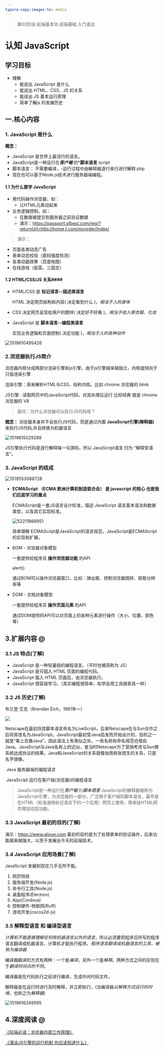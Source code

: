 ```yaml
---
typora-copy-images-to: media
---
```


> 第02阶段.前端基本功.前端基础.入门语法

# 认知 JavaScript

## 学习目标
* 理解
  * 能说出 JavaScript 是什么
  * 能说出 HTML、CSS、JS 的关系
  * 能说出 JS 基本运行原理
  * 简单了解js 的发展历史


## 一.核心内容

### 1. JavaScript 是什么

**概念：**

- JavaScript 是世界上最流行的语言。
- JavaScript是一种运行在***客户端*** 的***脚本语言** script
- 脚本语言：  不需要编译，-运行过程中由解释器逐行来行进行解释   php  
- 现在也可以基于Node.js技术进行服务器端编程。


#### 1.1 为什么要学 JavaScript

- 用代码操作浏览器，如：
  - 让HTML元素动起来
- 业务逻辑控制，如：
  - 在数据被提交到服务器之前验证数据
  - 演示：https://passport.sfbest.com/reg/?returnUrl=http://home.t.com/myorder/index/

> 演示：

- 页面各类动态广告
- 表单动态校验（密码强度检测）
- 各类动画效果（百度地图）
- 在线游戏（偷菜、三国志）

#### 1.2 HTML/CSS/JS 关系####

+ HTML/CSS 是 **标记语言--描述类语言**

  HTML 决定网页结构和内容( 决定看到什么 )，*相当于人的身体*

+ CSS 决定网页呈现给用户的模样( 决定好不好看 )，*相当于给人穿衣服、化妆*

+ JavaScript 是 **脚本语言--编程类语言**

  实现业务逻辑和页面控制( 决定功能 )，*相当于人的各种动作*

![1519610495426](media/1519610495426.png)



### 2.浏览器执行JS简介

浏览器内核分成两部分渲染引擎和js引擎，由于js引擎越来越独立，内核就倾向于只指渲染引擎

渲染引擎：用来解析HTML与CSS，俗称内核。比如 chrome 浏览器的 blink

JS引擎   :    读取网页中的JavaScript代码，对其处理后运行   比较经典 就是 chrome  浏览器的 V8

> 提问：为什么浏览器可以执行JS代码呢？

**概念：** 浏览器本身并不会执行JS代码，而是通过内置 **JavaScript引擎(解释器)** 来执行JS代码,并且转换为机器语言

![1519615029289](media/1519615029289.png)

JS引擎执行代码是逐行解释每一句源码，所以 JavaScript语言 归为 “解释型语言”。

### 3. JavaScript 的组成

![1519553088728](../../../../js%E5%9F%BA%E7%A1%80%E7%AC%94%E8%AE%B0/js%E5%9F%BA%E7%A1%80%E7%AC%94%E8%AE%B0/day01/01_%E6%95%99%E5%AD%A6%E8%B5%84%E6%BA%90/media/PartOfJavaScript.png)

- **ECMAScript  （ECMA 欧洲计算机制造联合会） 是 javascript 的核心  也是我们后面学习的重点**

  ECMAScript是一套JS语言设计标准，描述 JavaScript 语言基本语法和数据类型，以及其它实现标准。

  ![52211866951](../../../../js%E5%9F%BA%E7%A1%80%E7%AC%94%E8%AE%B0/js%E5%9F%BA%E7%A1%80%E7%AC%94%E8%AE%B0/day01/01_%E6%95%99%E5%AD%A6%E8%B5%84%E6%BA%90/media/1522118669519.png)

  简单理解  ECMAScript是JavaScript的语言规范，JavaScript是ECMAScript的实现和扩展。


- BOM - 浏览器对象模型

  一套提供给程序员 **操作浏览器功能** 的API

  alert()

  通过BOM可以操作浏览器窗口，比如：弹出框、控制浏览器跳转、获取分辨率等

- DOM - 文档对象模型

  一套提供给程序员 **操作页面元素** 的API

  通过DOM提供的API可以对页面上的各种元素进行操作（大小、位置、颜色等）

## 3.扩展内容 @

### 3.1 JS 特点(了解)

- JavaScript 是一种轻量级的编程语言。（平时也被简称为 JS）
- JavaScript 是可插入 HTML 页面的编程代码。
- JavaScript 插入 HTML 页面后，由浏览器执行。
- JavaScript 很容易学习。（其实编程很简单，和学会用工具做家具一样）

### 3.2 JS 历史(了解)

布兰登·艾克（Brendan Eich，1961年～） 

 <img src="media/ai.jpg" />

Netscape在最初将其脚本语言命名为LiveScript，后来Netscape在与Sun合作之后将其改名为JavaScript。JavaScript最初受Java启发而开始设计的，目的之一就是“看上去像Java”，因此语法上有类似之处，一些名称和命名规范也借自Java。JavaScript与Java名称上的近似，是当时Netscape为了营销考虑与Sun微系统达成协议的结果。Java和JavaScript的关系就像张雨和张雨生的关系，只是名字很像。

​	Java  服务器端的编程语言

​	JavaScript  运行在客户端(浏览器)的编程语言

> JavaScript是一种运行在***客户端*** 的***脚本语言*** 
> JavaScript的解释器被称为JavaScript引擎，为浏览器的一部分，广泛用于客户端的脚本语言，最早是在HTML（标准通用标记语言下的一个应用）网页上使用，用来给HTML网页增加动态功能。

### 3.3 JavaScript 最初的目的(了解)

演示：https://www.aliyun.com
最初的目的是为了处理表单的验证操作，后来功能越来越强大，以至于发展出今天的前端技术。

### 3.4 JavaScript 应用场景(了解)

JavaScript 发展到现在几乎无所不能。

1. 网页特效
2. 服务端开发(Node.js)
3. 命令行工具(Node.js)
4. 桌面程序(Electron)
5. App(Cordova) 
6. 控制硬件-物联网(Ruff)
7. 游戏开发(cocos2d-js)

### 3.5 解释型语言 和 编译型语言

*计算机不能直接理解任何除机器语言以外的语言*，所以必须要把程序员所写的程序语言翻译成机器语言，计算机才能执行程序。*程序语言翻译成机器语言的工具，被称为编译器*

编译器翻译的方式有两种：一个是*编译*，另外一个是*解释*。两种方式之间的区别在于*翻译时间点的不同*。

编译器是在代码执行之前进行编译，生成中间代码文件。

解释器是在运行时进行及时解释，并立即执行。(当编译器*以解释方式运行的时候*，也称之为*解释器*)

![1519616249595](media/1519616249595.png)

## 4.深度阅读 @

[《前端必读：浏览器内部工作原理》 ](http://www.cnblogs.com/jameszou/p/8470097.html)

[《漫谈JS引擎的运行机制 你应该知道什么》 ](http://www.jb51.net/article/86663.htm)







